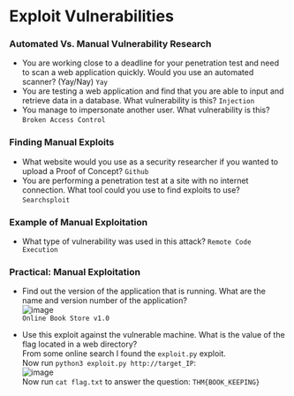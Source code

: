 # Exploit Vulnerabilities

### Automated Vs. Manual Vulnerability Research
- You are working close to a deadline for your penetration test and need to scan a web application quickly. Would you use an automated scanner? (Yay/Nay) `Yay`
- You are testing a web application and find that you are able to input and retrieve data in a database.  What vulnerability is this? `Injection`
- You manage to impersonate another user. What vulnerability is this? `Broken Access Control`

### Finding Manual Exploits
- What website would you use as a security researcher if you wanted to upload a Proof of Concept? `Github`
- You are performing a penetration test at a site with no internet connection. What tool could you use to find exploits to use? `Searchsploit`

### Example of Manual Exploitation
- What type of vulnerability was used in this attack? `Remote Code Execution`

### Practical: Manual Exploitation
- Find out the version of the application that is running. What are the name and version number of the application? <br />
![image](https://github.com/user-attachments/assets/801f6e95-1828-448e-8744-df63c7832ba1)<br />
`Online Book Store v1.0`

- Use this exploit against the vulnerable machine. What is the value of the flag located in a web directory?<br />
From some online search I found the `exploit.py` exploit. <br />
Now run `python3 exploit.py http://target_IP`: <br />
![image](https://github.com/user-attachments/assets/8cb1fe58-ae2e-4720-8276-6320de65320d)<br />
Now run `cat flag.txt` to answer the question:  `THM{BOOK_KEEPING}`
